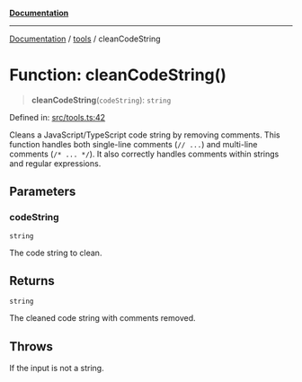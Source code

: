 [**Documentation**](https://raw.githubusercontent.com/Christian-Me/obsidian-front-matter-automate/main/doc/README.md)

***

[Documentation](https://raw.githubusercontent.com/Christian-Me/obsidian-front-matter-automate/main/doc/README.md) / [tools](https://raw.githubusercontent.com/Christian-Me/obsidian-front-matter-automate/main/doc/tools/README.md) / cleanCodeString

# Function: cleanCodeString()

> **cleanCodeString**(`codeString`): `string`

Defined in: [src/tools.ts:42](https://github.com/Christian-Me/folder-to-tags-plugin/blob/ea97d76ce7b235ca1e3494401efc98e537acc1fb/src/tools.ts#L42)

Cleans a JavaScript/TypeScript code string by removing comments.
This function handles both single-line comments (`// ...`) and
multi-line comments (`/* ... */`). It also correctly handles
comments within strings and regular expressions.

## Parameters

### codeString

`string`

The code string to clean.

## Returns

`string`

The cleaned code string with comments removed.

## Throws

If the input is not a string.
